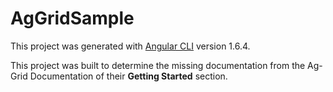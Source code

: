 # AgGridSample

This project was generated with [Angular CLI](https://github.com/angular/angular-cli) version 1.6.4.

This project was built to determine the missing documentation from the Ag-Grid Documentation of their **Getting Started** section.
